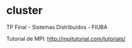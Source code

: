 # cluster
TP Final - Sistemas Distribuidos - FIUBA

Tutorial de MPI: http://mpitutorial.com/tutorials/

